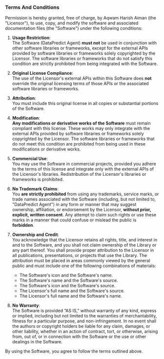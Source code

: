 ### Terms And Conditions

Permission is hereby granted, free of charge, by Aqwam Harish Aiman (the "Licensor"), to use, copy, and modify the software and associated documentation files (the "Software") under the following conditions:

1. **Usage Restriction**:  
   The Software (DataPredict Agent) **must not** be used in conjunction with other software libraries or frameworks, except for the external APIs provided by software libraries or frameworks solely copyrighted by the Licensor. The software libraries or frameworks that do not satisfy this condition are strictly prohibited from being integrated with the Software.

2. **Original License Compliance**:  
   The use of the Licensor's external APIs within this Software does **not** override the original licensing terms of those APIs or the associated software libraries or frameworks.

3. **Attribution**:  
   You must include this original license in all copies or substantial portions of the Software.

4. **Modification**:  
   **Any modifications or derivative works of the Software** must remain compliant with this license. These works may only integrate with the external APIs provided by software libraries or frameworks solely copyrighted by the Licensor. The software libraries or frameworks that do not meet this condition are prohibited from being used in these modifications or derivative works.

5. **Commercial Use**:  
   You may use the Software in commercial projects, provided you adhere to the terms of this license and integrate only with the external APIs of the Licensor's libraries. Redistribution of the Licensor's libraries or frameworks is prohibited.

6. **No Trademark Claims**:  
   You **are strictly prohibited** from using any trademarks, service marks, or trade names associated with the Software (including, but not limited to, "DataPredict Agent") in any form or manner that may suggest ownership, affiliation, or endorsement by the Licensor, **without prior, explicit, written consent**. Any attempt to claim such rights or use these marks in a manner that could confuse or mislead the public is **forbidden**.

7. **Ownership and Credit**:  
   You acknowledge that the Licensor retains all rights, title, and interest in and to the Software, and you shall not claim ownership of the Library or any part thereof. You shall provide proper attribution to the Licensor in all publications, presentations, or projects that use the Library. The attribution must be placed in areas commonly viewed by the general public and must include one of the following combinations of materials:  
   
   - The Software's icon and the Software's name.  
   - The Software's name and the Software's source.  
   - The Software's icon and the Software's source.  
   - The Licensor's full name and the Software's source.  
   - The Licensor's full name and the Software's name.

8. **No Warranty**:  
   The Software is provided “AS IS,” without warranty of any kind, express or implied, including but not limited to the warranties of merchantability, fitness for a particular purpose, and non-infringement. In no event shall the authors or copyright holders be liable for any claim, damages, or other liability, whether in an action of contract, tort, or otherwise, arising from, out of, or in connection with the Software or the use or other dealings in the Software.

By using the Software, you agree to follow the terms outlined above.
